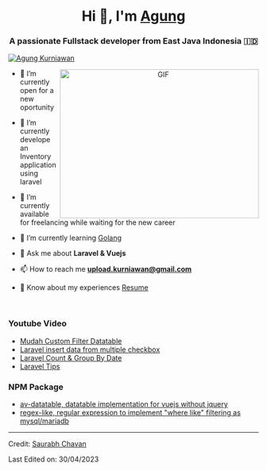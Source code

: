 <h1 align="center">Hi 👋, I'm <a href="https://agungkurniawan.com" target="blank">
Agung</a></h1>
<h3 align="center">A passionate Fullstack developer from East Java Indonesia &#127470&#127465</h3>

<!-- <p align="left"> <img src="https://komarev.com/ghpvc/?username=autotrof&label=Profile%20views&color=0e75b6&style=flat" alt="autotrof" /> </p> -->

<p align="left"> <a href="https://youtube.com/@agung-kurniawan" target="blank"><img src="https://img.shields.io/badge/YouTube-red?style=for-the-badge&logo=youtube&logoColor=white" alt="Agung Kurniawan" /></a> </p>

<a target="_blank" align="center">
  <img align="right" top="500" height="300" width="400" alt="GIF" src="https://cdn.dribbble.com/users/330915/screenshots/3587000/10_coding_dribbble.gif">
</a>


- 🔭 I’m currently open for a new oportunity

- 🌱 I’m currently develope an Inventory application using laravel

- 🤝 I’m currently available for freelancing while waiting for the new career

- 🌱 I’m currently learning <a href="https://go.dev" target="blank">Golang</a>

- 💬 Ask me about **Laravel & Vuejs**

- 📫 How to reach me **upload.kurniawan@gmail.com**

- 📄 Know about my experiences <a href="https://github.com/autotrof/Me.io/blob/master/resume.pdf" target="blank">Resume</a>
<br/>

### Youtube Video

<!-- BLOG-POST-LIST:START -->

- [Mudah Custom Filter Datatable](https://www.youtube.com/watch?v=5boUh0mI5TQ&t=1225s)
- [Laravel insert data from multiple checkbox](https://www.youtube.com/watch?v=gXVgovWu8pE&t=4s)
- [Laravel Count & Group By Date](https://www.youtube.com/watch?v=GFVIbuG9uA8&t=168s)
- [Laravel Tips](https://www.youtube.com/watch?v=yY4GLuzK-fM&list=PLSRIIM_sTdZag7pPYZQj-J6DwIKXL5thU&pp=gAQB)
<!-- BLOG-POST-LIST:END -->

### NPM Package

<!-- BLOG-POST-LIST:START -->

- [av-datatable, datatable implementation for vuejs without jquery](https://www.npmjs.com/package/@autotrof/av-datatable)
- [regex-like, regular expression to implement "where like" filtering as mysql/mariadb](https://www.npmjs.com/package/@autotrof/regex-like)
<!-- BLOG-POST-LIST:END -->

---

Credit: [Saurabh Chavan](https://github.com/100rabhcsmc)

Last Edited on: 30/04/2023
